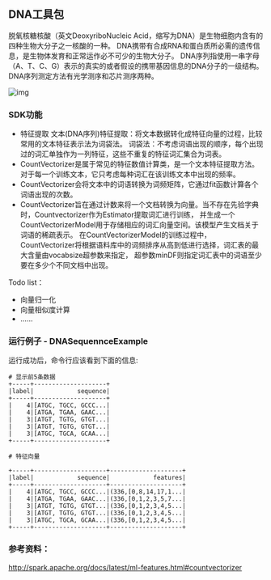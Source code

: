 ## DNA工具包
脱氧核糖核酸（英文DeoxyriboNucleic Acid，缩写为DNA）是生物细胞内含有的四种生物大分子之一核酸的一种。
DNA携带有合成RNA和蛋白质所必需的遗传信息，是生物体发育和正常运作必不可少的生物大分子。
DNA序列指使用一串字母（A、T、C、G）表示的真实的或者假设的携带基因信息的DNA分子的一级结构。
DNA序列测定方法有光学测序和芯片测序两种。

![img](https://djl-model.oss-cn-hongkong.aliyuncs.com/AIAS/biology_sdks/dna.jpeg)

### SDK功能
- 特征提取
文本(DNA序列)特征提取：将文本数据转化成特征向量的过程，比较常用的文本特征表示法为词袋法。
词袋法：不考虑词语出现的顺序，每个出现过的词汇单独作为一列特征，这些不重复的特征词汇集合为词表。
- CountVectorizer是属于常见的特征数值计算类，是一个文本特征提取方法。对于每一个训练文本，它只考虑每种词汇在该训练文本中出现的频率。
- CountVectorizer会将文本中的词语转换为词频矩阵，它通过fit函数计算各个词语出现的次数。
- CountVectorizer旨在通过计数来将一个文档转换为向量。当不存在先验字典时，Countvectorizer作为Estimator提取词汇进行训练，
并生成一个CountVectorizerModel用于存储相应的词汇向量空间。该模型产生文档关于词语的稀疏表示。
在CountVectorizerModel的训练过程中，CountVectorizer将根据语料库中的词频排序从高到低进行选择，词汇表的最大含量由vocabsize超参数来指定，
超参数minDF则指定词汇表中的词语至少要在多少个不同文档中出现。

Todo list：
- 向量归一化
- 向量相似度计算
- ......

### 运行例子 - DNASequennceExample
运行成功后，命令行应该看到下面的信息:
```text
# 显示前5条数据
+-----+--------------------+
|label|            sequence|
+-----+--------------------+
|    4|[ATGC, TGCC, GCCC...|
|    4|[ATGA, TGAA, GAAC...|
|    3|[ATGT, TGTG, GTGT...|
|    3|[ATGT, TGTG, GTGT...|
|    3|[ATGC, TGCA, GCAA...|
+-----+--------------------+

# 特征向量

+-----+--------------------+--------------------+
|label|            sequence|            features|
+-----+--------------------+--------------------+
|    4|[ATGC, TGCC, GCCC...|(336,[0,8,14,17,1...|
|    4|[ATGA, TGAA, GAAC...|(336,[0,1,2,3,5,7...|
|    3|[ATGT, TGTG, GTGT...|(336,[0,1,2,3,4,5...|
|    3|[ATGT, TGTG, GTGT...|(336,[0,1,2,3,4,5...|
|    3|[ATGC, TGCA, GCAA...|(336,[0,1,2,3,4,5...|
+-----+--------------------+--------------------+

```

### 参考资料： 
http://spark.apache.org/docs/latest/ml-features.html#countvectorizer